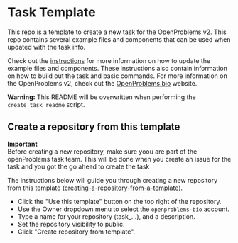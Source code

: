 # Task Template
This repo is a template to create a new task for the OpenProblems v2. This repo contains several example files and components that can be used when updated with the task info.

Check out the [instructions](INSTRUCTIONS.md) for more information on how to update the example files and components. These instructions also contain information on how to build out the task and basic commands.
For more information on the OpenProblems v2, check out the [OpenProblems.bio](openproblems.bio) website.

**Warning:** This README will be overwritten when performing the `create_task_readme` script.

## Create a repository from this template

**Important**  
Before creating a new repository, make sure yoou are part of the openProblems task team. This will be done when you create an issue for the task and you got the go ahead to create the task

The instructions below will guide you through creating a new repository from this template ([creating-a-repository-from-a-template](https://docs.github.com/en/repositories/creating-and-managing-repositories/creating-a-repository-from-a-template#creating-a-repository-from-a-template)).


* Click the "Use this template" button on the top right of the repository.
* Use the Owner dropdown menu to select the `openproblems-bio` account.
* Type a name for your repository (task_...), and a description.
* Set the repository visibility to public.
* Click "Create repository from template".


<!-- Add to readme 
* update _viash.yaml
* update src/api/task_info.yaml
* update scripts/download_resources
-->


